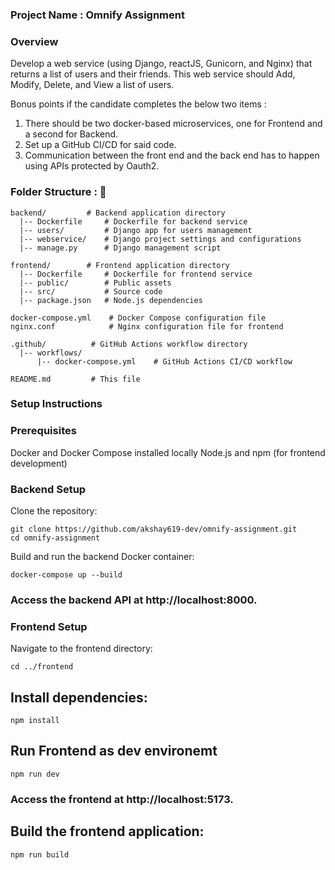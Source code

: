 ### Project Name : Omnify Assignment

### Overview

Develop a web service (using Django, reactJS, Gunicorn, and Nginx) that returns a list of users and their friends. 
This web service should Add, Modify, Delete, and View a list of users.

Bonus points if the candidate completes the below two items :

1. There should be two docker-based microservices, one for Frontend and a second for Backend. 
2. Set up a GitHub CI/CD for said code.
3. Communication between the front end and the back end has to happen using APIs protected by Oauth2.




### Folder Structure : 📂


```shell
backend/         # Backend application directory
  |-- Dockerfile     # Dockerfile for backend service
  |-- users/         # Django app for users management
  |-- webservice/    # Django project settings and configurations
  |-- manage.py      # Django management script

frontend/        # Frontend application directory
  |-- Dockerfile     # Dockerfile for frontend service
  |-- public/        # Public assets
  |-- src/           # Source code
  |-- package.json   # Node.js dependencies

docker-compose.yml    # Docker Compose configuration file
nginx.conf            # Nginx configuration file for frontend

.github/          # GitHub Actions workflow directory
  |-- workflows/
      |-- docker-compose.yml    # GitHub Actions CI/CD workflow

README.md         # This file

```

### Setup Instructions

### Prerequisites
Docker and Docker Compose installed locally
Node.js and npm (for frontend development)

### Backend Setup

Clone the repository:

```shell
git clone https://github.com/akshay619-dev/omnify-assignment.git
cd omnify-assignment
```

Build and run the backend Docker container:

```shell
docker-compose up --build
```

### Access the backend API at http://localhost:8000.

### Frontend Setup

Navigate to the frontend directory:

```shell
cd ../frontend
```
## Install dependencies:

```shell
npm install
```
## Run Frontend as dev environemt

```shell
npm run dev
```

### Access the frontend at http://localhost:5173.

## Build the frontend application:

```shell
npm run build
```




